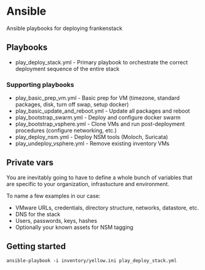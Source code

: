 # Ansible

Ansible playbooks for deploying frankenstack

## Playbooks

 * play\_deploy\_stack.yml - Primary playbook to orchestrate the correct deployment sequence of the entire stack

### Supporting playbooks

 * play\_basic\_prep\_vm.yml - Basic prep for VM (timezone, standard packages, disk, turn off swap, setup docker)
 * play\_basic\_update\_and\_reboot.yml - Update all packages and reboot
 * play\_bootstrap\_swarm.yml - Deploy and configure docker swarm
 * play\_bootstrap\_vsphere.yml - Clone VMs and run post-deployment procedures (configure networking, etc.)
 * play\_deploy\_nsm.yml - Deploy NSM tools (Moloch, Suricata)
 * play\_undeploy\_vsphere.yml - Remove existing inventory VMs

## Private vars

You are inevitably going to have to define a whole bunch of variables that are specific to your organization, infrastucture and environment.

To name a few examples in our case:

 * VMware URLs, credentials, directory structure, networks, datastore, etc.
 * DNS for the stack
 * Users, passwords, keys, hashes
 * Optionally your known assets for NSM tagging

## Getting started

```
ansible-playbook -i inventory/yellow.ini play_deploy_stack.yml
```

